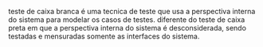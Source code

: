 teste de caixa branca é uma tecnica de teste que usa a perspectiva interna do sistema para modelar os casos de testes.
diferente do teste de caixa preta em que a perspectiva interna do sistema é desconsiderada, sendo testadas e mensuradas somente as interfaces do sistema.

